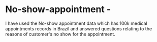 # No-show-appointment -
I have used the No-show appointment data which has 100k medical appointments records in Brazil and answered questions relating to the reasons of customer's no show for the appointment.
